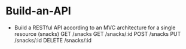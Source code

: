 # Build-an-API
- Build a RESTful API according to an MVC architecture for a single resource (snacks) 
GET /snacks
GET /snacks/:id
POST /snacks
PUT /snacks/:id
DELETE /snacks/:id
